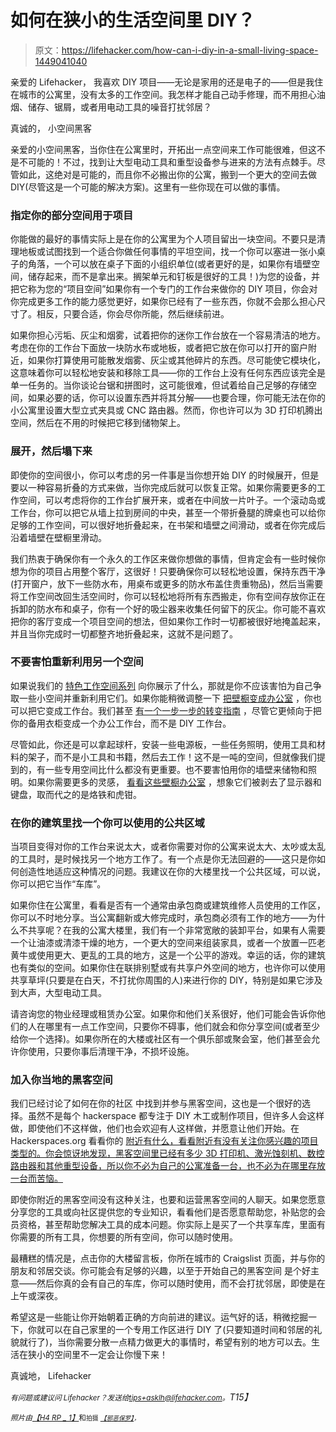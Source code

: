 # 如何在狭小的生活空间里 DIY？

> 原文：<https://lifehacker.com/how-can-i-diy-in-a-small-living-space-1449041040>

亲爱的 Lifehacker，
我喜欢 DIY 项目——无论是家用的还是电子的——但是我住在城市的公寓里，没有太多的工作空间。我怎样才能自己动手修理，而不用担心油烟、储存、锯屑，或者用电动工具的噪音打扰邻居？



真诚的，
小空间黑客

亲爱的小空间黑客，当你住在公寓里时，开拓出一点空间来工作可能很难，但这不是不可能的！不过，找到让大型电动工具和重型设备参与进来的方法有点棘手。尽管如此，这绝对是可能的，而且你不必搬出你的公寓，搬到一个更大的空间去做 DIY(尽管这是一个可能的解决方案)。这里有一些你现在可以做的事情。

### 指定你的部分空间用于项目

你能做的最好的事情实际上是在你的公寓里为个人项目留出一块空间。不要只是清理地板或试图找到一个适合你做任何事情的平坦空间，找一个你可以塞进一张小桌子的角落，一个可以放在桌子下面的小组织单位(或者更好的是，如果你有墙壁空间，储存起来，而不是拿出来。搁架单元和钉板是很好的工具！)为您的设备，并把它称为您的“项目空间”如果你有一个专门的工作台来做你的 DIY 项目，你会对你完成更多工作的能力感觉更好，如果你已经有了一些东西，你就不会那么担心尺寸了。相反，只要合适，你会尽你所能，然后继续前进。

如果你担心污垢、灰尘和烟雾，试着把你的迷你工作台放在一个容易清洁的地方。考虑在你的工作台下面放一块防水布或地板，或者把它放在你可以打开的窗户附近，如果你打算使用可能散发烟雾、灰尘或其他碎片的东西。尽可能使它模块化，这意味着你可以轻松地安装和移除工具——你的工作台上没有任何东西应该完全是单一任务的。当你谈论台锯和拼图时，这可能很难，但试着给自己足够的存储空间，如果必要的话，你可以设置东西并将其分解——也要合理，你可能无法在你的小公寓里设置大型立式夹具或 CNC 路由器。然而，你也许可以为 3D 打印机腾出空间，然后在不用的时候把它移到储物架上。

### 展开，然后塌下来

即使你的空间很小，你可以考虑的另一件事是当你想开始 DIY 的时候展开，但是要以一种容易折叠的方式来做，当你完成后就可以恢复正常。如果你需要更多的工作空间，可以考虑将你的工作台扩展开来，或者在中间放一片叶子。一个滚动岛或工作台，你可以把它从墙上拉到房间的中央，甚至一个带折叠腿的牌桌也可以给你足够的工作空间，可以很好地折叠起来，在书架和墙壁之间滑动，或者在你完成后沿着墙壁在壁橱里滑动。

我们热衷于确保你有一个永久的工作区来做你想做的事情，但肯定会有一些时候你想为你的项目占用整个客厅，这很好！只要确保你可以轻松地设置，保持东西干净(打开窗户，放下一些防水布，用桌布或更多的防水布盖住贵重物品)，然后当需要将工作空间改回生活空间时，你可以轻松地将所有东西搬走，你有空间存放你正在拆卸的防水布和桌子，你有一个好的吸尘器来收集任何留下的灰尘。你可能不喜欢把你的客厅变成一个项目空间的想法，但如果你工作时一切都被很好地掩盖起来，并且当你完成时一切都整齐地折叠起来，这就不是问题了。

### 不要害怕重新利用另一个空间

如果说我们的 [特色工作空间系列](http://lifehacker.com/tag/featured-workspace) 向你展示了什么，那就是你不应该害怕为自己争取一些小空间并重新利用它们。如果你能稍微调整一下 [把壁橱变成办公室](https://lifehacker.com/how-can-i-turn-my-closet-into-an-office-5981662) ，你也可以把它变成工作台。我们甚至 [有一个一步一步的转变指南](http://lifehacker.com/how-to-turn-a-spare-closet-into-a-home-office-511745443) ，尽管它更倾向于把你的备用衣柜变成一个办公工作台，而不是 DIY 工作台。

尽管如此，你还是可以拿起球杆，安装一些电源板，一些任务照明，使用工具和材料的架子，而不是小工具和书籍，然后去工作！这不是一吨的空间，但就像我们提到的，有一些专用空间比什么都没有更重要。也不要害怕用你的墙壁来储物和照明。如果你需要更多的灵感， [看看这些壁橱办公室](http://lifehacker.com/5482759/get-space+efficient-inspiration-from-closet-offices) ，想象它们被剥去了显示器和键盘，取而代之的是烙铁和虎钳。

### 在你的建筑里找一个你可以使用的公共区域

当项目变得对你的工作台来说太大，或者你需要对你的公寓来说太大、太吵或太乱的工具时，是时候找另一个地方工作了。有一个点是你无法回避的——这只是你如何创造性地适应这种情况的问题。我建议在你的大楼里找一个公共区域，可以说，你可以把它当作“车库”。

如果你住在公寓里，看看是否有一个通常由承包商或建筑维修人员使用的工作区，你可以不时地分享。当公寓翻新或大修完成时，承包商必须有工作的地方——为什么不共享呢？在我的公寓大楼里，我们有一个非常宽敞的装卸平台，如果有人需要一个让油漆或清漆干燥的地方，一个更大的空间来组装家具，或者一个放置一匹老黄牛或使用更大、更乱的工具的地方，这是一个公平的游戏。幸运的话，你的建筑也有类似的空间。如果你住在联排别墅或有共享户外空间的地方，也许你可以使用共享草坪(只要是在白天，不打扰你周围的人)来进行你的 DIY，特别是如果它涉及到大声，大型电动工具。

请咨询您的物业经理或租赁办公室。如果你和他们关系很好，他们可能会告诉你他们的人在哪里有一点工作空间，只要你不碍事，他们就会和你分享空间(或者至少给你一个选择)。如果你所在的大楼或社区有一个俱乐部或聚会室，他们甚至会允许你使用，只要你事后清理干净，不损坏设施。

### 加入你当地的黑客空间

我们已经讨论了如何在你的社区 中找到并参与黑客空间，这也是一个很好的选择。虽然不是每个 hackerspace 都专注于 DIY 木工或制作项目，但许多人会这样做，即使他们不这样做，他们也会欢迎有人这样做，并愿意让他们开始。在 Hackerspaces.org 看看你的 [附近有什么，看看附近有没有关注你感兴趣的项目类型的。你会惊讶地发现，黑客空间里已经有多少 3D 打印机、激光蚀刻机、数控路由器和其他重型设备，所以你不必为自己的公寓准备一台，也不必为在哪里存放一台而苦恼。](http://hackerspaces.org/wiki/)

即使你附近的黑客空间没有这种关注，也要和运营黑客空间的人聊天。如果您愿意分享您的工具或向社区提供您的专业知识，看看他们是否愿意帮助您，补贴您的会员资格，甚至帮助您解决工具的成本问题。你实际上是买了一个共享车库，里面有你需要的所有工具，你想要的所有空间，你可以随时使用。

最糟糕的情况是，点击你的大楼留言板，你所在城市的 Craigslist 页面，并与你的朋友和邻居交谈。你可能会有足够的兴趣，以至于开始自己的黑客空间 是个好主意——然后你真的会有自己的车库，你可以随时使用，而不会打扰邻居，即使是在上午或深夜。

希望这是一些能让你开始朝着正确的方向前进的建议。运气好的话，稍微挖掘一下，你就可以在自己家里的一个专用工作区进行 DIY 了(只要知道时间和邻居的礼貌就行了)，当你需要分散一点精力做更大的事情时，希望有别的地方可以去。生活在狭小的空间里不一定会让你慢下来！

真诚地，
Lifehacker

*<small>有问题或建议问 Lifehacker？发送给</small>*[*<small>tips+asklh@lifehacker.com</small>*](mailto:tips+asklh@lifehacker.com)*<small>。</small>T15】*

*<small>照片由</small>*[*<small>【H4 RP _ 1】</small>*](http://www.flickr.com/photos/85638163@N00/4650445665/)<small>和<small>拍摄</small> [*<small>【邪恶保罗】</small>*](http://www.flickr.com/photos/30553515@N00/159877346/)*<small>，</small>*</small>